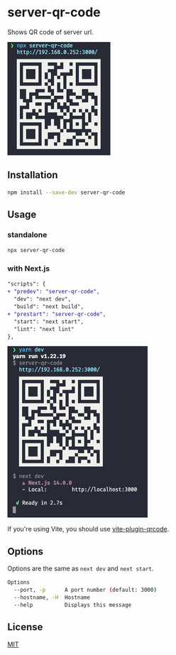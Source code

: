 # server-qr-code

Shows QR code of server url.

![standalone screenshot](./screenshot_standalone.png)

## Installation

```bash
npm install --save-dev server-qr-code
```

## Usage

### standalone

```bash
npx server-qr-code
```

### with Next.js

```diff
"scripts": {
+ "predev": "server-qr-code",
  "dev": "next dev",
  "build": "next build",
+ "prestart": "server-qr-code",
  "start": "next start",
  "lint": "next lint"
},
```

![with Next.js](./screenshot_with_nextjs.png)

If you're using Vite, you should use [vite-plugin-qrcode](https://github.com/svitejs/vite-plugin-qrcode/tree/main).

## Options

Options are the same as `next dev` and `next start`.

```bash
Options
  --port, -p      A port number (default: 3000)
  --hostname, -H  Hostname
  --help          Displays this message
```

## License

[MIT](./LICENSE)
